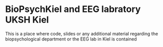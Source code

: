 # BioPsychKiel and EEG labratory UKSH Kiel  
This is a place where code, slides or any additional material regarding the biopsychological department or the EEG lab in Kiel is contained
